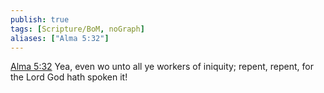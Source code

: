 ```yaml
---
publish: true
tags: [Scripture/BoM, noGraph]
aliases: ["Alma 5:32"]
---
```

[Alma 5:32](https://churchofjesuschrist.org/study/scriptures/bofm/alma/5?lang=eng&id=p32#p32) Yea, even wo unto all ye workers of iniquity; repent, repent, for the Lord God hath spoken it!
